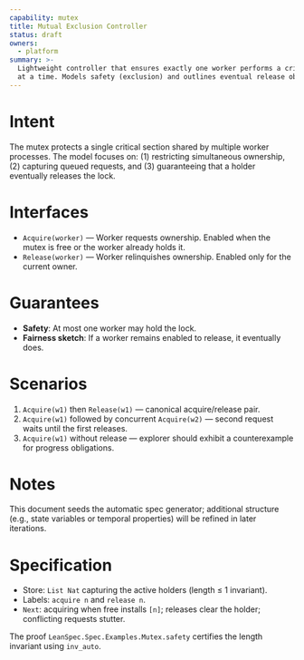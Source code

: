 ```yaml
---
capability: mutex
title: Mutual Exclusion Controller
status: draft
owners:
  - platform
summary: >-
  Lightweight controller that ensures exactly one worker performs a critical action
  at a time. Models safety (exclusion) and outlines eventual release obligations.
---
```


# Intent

The mutex protects a single critical section shared by multiple worker processes. The
model focuses on: (1) restricting simultaneous ownership, (2) capturing queued
requests, and (3) guaranteeing that a holder eventually releases the lock.

# Interfaces

- `Acquire(worker)` — Worker requests ownership. Enabled when the mutex is free or the
  worker already holds it.
- `Release(worker)` — Worker relinquishes ownership. Enabled only for the current owner.

# Guarantees

- **Safety**: At most one worker may hold the lock.
- **Fairness sketch**: If a worker remains enabled to release, it eventually does.

# Scenarios

1. `Acquire(w1)` then `Release(w1)` — canonical acquire/release pair.
2. `Acquire(w1)` followed by concurrent `Acquire(w2)` — second request waits until
   the first releases.
3. `Acquire(w1)` without release — explorer should exhibit a counterexample for
   progress obligations.

# Notes

This document seeds the automatic spec generator; additional structure (e.g., state
variables or temporal properties) will be refined in later iterations.

# Specification

- Store: `List Nat` capturing the active holders (length ≤ 1 invariant).
- Labels: `acquire n` and `release n`.
- `Next`: acquiring when free installs `[n]`; releases clear the holder; conflicting requests stutter.

The proof `LeanSpec.Spec.Examples.Mutex.safety` certifies the length invariant using `inv_auto`.
